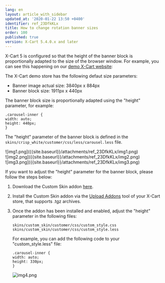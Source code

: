 ```yaml
---
lang: en
layout: article_with_sidebar
updated_at: '2020-01-22 13:50 +0400'
identifier: ref_23DfkKLx
title: How to change rotation banner sizes
order: 100
published: true
version: X-Cart 5.4.0.x and later
---
```

X-Cart 5 is configured so that the height of the banner block is proportionally adapted to the size of the browser window.
For example, you can see this happening on our [demo X-Cart website](https://demostore.x-cart.com/ "How to change rotation banner sizes"):

The X-Cart demo store has the following defaut size parameters:

* Banner image actual size: 3840px x 884px
* Banner block size: 1911px x 440px

The banner block size is proportionally adapted using the "height" parameter, for example:

```
.carousel-inner {
width: auto;
height: 440px;
}
```

The "height" parameter of the banner block is defined in the `skins/crisp_white/customer/css/less/carousel.less` file.

<div class="ui stackable two column grid">
  <div class="column" markdown="span">![img1.png]({{site.baseurl}}/attachments/ref_23DfkKLx/img1.png)</div>
  <div class="column" markdown="span">![img2.png]({{site.baseurl}}/attachments/ref_23DfkKLx/img2.png)</div>
  <div class="column" markdown="span">![img3.png]({{site.baseurl}}/attachments/ref_23DfkKLx/img3.png)</div>
</div>

If you want to adjust the "height" parameter for the banner block, please follow the steps below:

1. Download the Custom Skin addon [here](https://github.com/xcart/xcart-docs/blob/master/attachments/XC-CustomSkin.5.4.0.1.tgz "How to change rotation banner sizes").
2. Install the Custom Skin addon via the [Upload Addons](https://kb.x-cart.com/general_setup/installation/managing_modules/uploading_modules.html "How to change rotation banner sizes") tool of your X-Cart store, that supports .tgz archives.
3. Once the addon has been installed and enabled, adjust the "height" parameter in the following files:

   ```
   skins/custom_skin/customer/css/custom_style.css
   skins/custom_skin/customer/css/custom_style.less
   ```

   For example, you can add the following code to your "custom_style.less" file:

   ```
   .carousel-inner {
   width: auto;
   height: 330px;
   }
   ```
   ![img4.png]({{site.baseurl}}/attachments/ref_23DfkKLx/img4.png)

